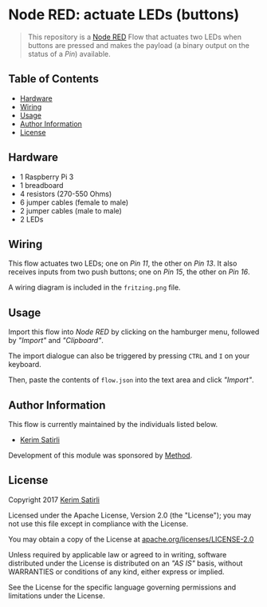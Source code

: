 # Node RED: actuate LEDs (buttons)

> This repository is a [Node RED](https://nodered.org/) Flow that actuates two LEDs when buttons are pressed and makes the payload (a binary output on the status of a _Pin_) available.

## Table of Contents

- [Hardware](#hardware)
- [Wiring](#wiring)
- [Usage](#usage)
- [Author Information](#author-information)
- [License](#license)

## Hardware

* 1 Raspberry Pi 3
* 1 breadboard
* 4 resistors (270-550 Ohms)
* 6 jumper cables (female to male)
* 2 jumper cables (male to male)
* 2 LEDs

## Wiring

This flow actuates two LEDs; one on _Pin 11_, the other on _Pin 13_. It also receives inputs from two push buttons; one on _Pin 15_, the other on _Pin 16_.

A wiring diagram is included in the `fritzing.png` file.

## Usage

Import this flow into _Node RED_ by clicking on the hamburger menu, followed by _"Import"_ and _"Clipboard"_.

The import dialogue can also be triggered by pressing `CTRL` and `I` on your keyboard.

Then, paste the contents of `flow.json` into the text area and click _"Import"_.

## Author Information

This flow is currently maintained by the individuals listed below.

- [Kerim Satirli](https://github.com/ksatirli)

Development of this module was sponsored by [Method](https://github.com/withmethod).

## License

Copyright 2017 [Kerim Satirli](https://github.com/ksatirli)

Licensed under the Apache License, Version 2.0 (the "License"); you may not use this file except in compliance with the License.

You may obtain a copy of the License at [apache.org/licenses/LICENSE-2.0](http://www.apache.org/licenses/LICENSE-2.0)

Unless required by applicable law or agreed to in writing, software distributed under the License is distributed on an _"AS IS"_ basis, without WARRANTIES or conditions of any kind, either express or implied.

See the License for the specific language governing permissions and limitations under the License.

